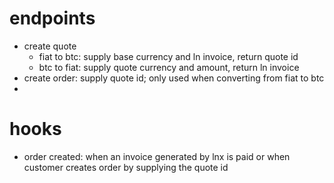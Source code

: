 # endpoints

- create quote
  - fiat to btc: supply base currency and ln invoice, return quote id
  - btc to fiat: supply quote currency and amount, return ln invoice
- create order: supply quote id; only used when converting from fiat to btc
- 

# hooks
- order created: when an invoice generated by lnx is paid or when customer creates order by supplying the quote id
